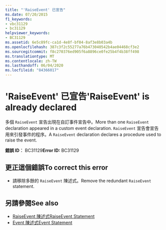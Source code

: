 ```yaml
---
title: "'RaiseEvent' 已宣告"
ms.date: 07/20/2015
f1_keywords:
- vbc31129
- bc31129
helpviewer_keywords:
- BC31129
ms.assetid: 6e5c89fc-ca1d-4e8f-bf04-8af3e8b03a4b
ms.openlocfilehash: 387c3f2c55277a76b473040542b4ae04468cf3e2
ms.sourcegitcommit: f8c270376ed905f6a8896ce0fe25b4f4b38ff498
ms.translationtype: MT
ms.contentlocale: zh-TW
ms.lasthandoff: 06/04/2020
ms.locfileid: "84366017"
---
```

# <a name="raiseevent-is-already-declared"></a><span data-ttu-id="61b4a-102">'RaiseEvent' 已宣告</span><span class="sxs-lookup"><span data-stu-id="61b4a-102">'RaiseEvent' is already declared</span></span>
<span data-ttu-id="61b4a-103">多個 `RaiseEvent` 宣告出現在自訂事件宣告中。</span><span class="sxs-lookup"><span data-stu-id="61b4a-103">More than one `RaiseEvent` declaration appeared in a custom event declaration.</span></span> <span data-ttu-id="61b4a-104">`RaiseEvent` 宣告會宣告用來引發事件的程序。</span><span class="sxs-lookup"><span data-stu-id="61b4a-104">A `RaiseEvent` declaration declares a procedure used to raise the event.</span></span>  
  
 <span data-ttu-id="61b4a-105">**錯誤 ID︰** BC31129</span><span class="sxs-lookup"><span data-stu-id="61b4a-105">**Error ID:** BC31129</span></span>  
  
## <a name="to-correct-this-error"></a><span data-ttu-id="61b4a-106">更正這個錯誤</span><span class="sxs-lookup"><span data-stu-id="61b4a-106">To correct this error</span></span>  
  
- <span data-ttu-id="61b4a-107">請移除多餘的 `RaiseEvent` 陳述式。</span><span class="sxs-lookup"><span data-stu-id="61b4a-107">Remove the redundant `RaiseEvent` statement.</span></span>  
  
## <a name="see-also"></a><span data-ttu-id="61b4a-108">另請參閱</span><span class="sxs-lookup"><span data-stu-id="61b4a-108">See also</span></span>

- [<span data-ttu-id="61b4a-109">RaiseEvent 陳述式</span><span class="sxs-lookup"><span data-stu-id="61b4a-109">RaiseEvent Statement</span></span>](../language-reference/statements/raiseevent-statement.md)
- [<span data-ttu-id="61b4a-110">Event 陳述式</span><span class="sxs-lookup"><span data-stu-id="61b4a-110">Event Statement</span></span>](../language-reference/statements/event-statement.md)
